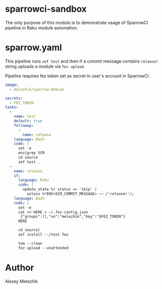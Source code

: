 # sparrowci-sandbox

The only purpose of this module is to demonstrate 
usage of SparrowCI pipeline in Raku module automation.

# sparrow.yaml

This pipeline runs `zef test` and then 
if a commit message contains `release!` string
uploads a module via `fez upload`.

Pipeline requires fez token set as secret
in user's account in SparrowCI.

```yaml
image:
  - melezhik/sparrow:debian

secrets:
  - FEZ_TOKEN
tasks:
  - 
    name: test
    default: true
    followup:
      -
        name: release
    language: Bash
    code: |
      set -e
      env|grep SCM
      cd source
      zef test .
  -
    name: release
    if:
      language: Raku
      code: |
        update_state %( status => 'skip' )
          unless %*ENV<SCM_COMMIT_MESSAGE> ~~ /'release!'/;
    language: Bash
    code: |
      set -e
      cat << HERE > ~/.fez-config.json
       {"groups":[],"un":"melezhik","key":"$FEZ_TOKEN"}
      HERE

      cd source/
      zef install --/test fez

      tom --clean
      fez upload --unattended
```
# Author

Alexey Melezhik


